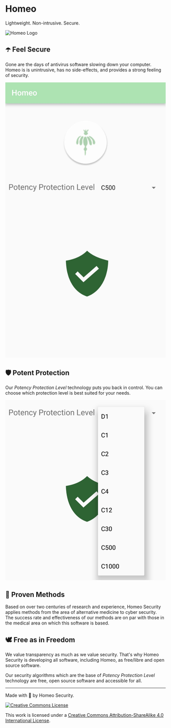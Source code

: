 # Homeo

Lightweight. Non-intrusive. Secure.

![Homeo Logo](https://i.imgur.com/9twKe3z.png)

## ☂️ Feel Secure 

Gone are the days of antivirus software slowing down your computer. Homeo is is unintrusive, has no side-effects, and provides a strong feeling of security.

![Homeo](https://github.com/Gigi33/Homeo/raw/master/screenshots/homeo.jpg)

## 🛡️ Potent Protection

Our *Potency Protection Level* technology puts you back in control. You can choose which protection level is best suited for your needs.

![Potency Protection Level](https://github.com/Gigi33/Homeo/raw/master/screenshots/pplvl.jpg)

## 💮 Proven Methods

Based on over two centuries of research and experience, Homeo Security applies methods from the area of alternative medicine to cyber security. The success rate and effectiveness of our methods are on par with those in the medical area on which this software is based.

## 🕊️ Free as in Freedom

We value transparency as much as we value security. That's why Homeo Security is developing all software, including Homeo, as free/libre and open source software.

Our security algorithms which are the base of *Potency Protection Level* technology are free, open source software and accessible for all.

----

Made with 🌿 by Homeo Security.

<a rel="license" href="http://creativecommons.org/licenses/by-sa/4.0/"><img alt="Creative Commons License" style="border-width:0" src="https://i.creativecommons.org/l/by-sa/4.0/88x31.png" /></a>

This work is licensed under a <a rel="license" href="http://creativecommons.org/licenses/by-sa/4.0/">Creative Commons Attribution-ShareAlike 4.0 International License</a>.